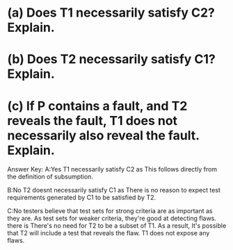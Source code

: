# (a) Does T1 necessarily satisfy C2? Explain.
# (b) Does T2 necessarily satisfy C1? Explain.
# (c) If P contains a fault, and T2 reveals the fault, T1 does not necessarily also reveal the fault. Explain.

Answer Key:
A:Yes T1 necessarily satisfy C2 as This follows directly from 
the definition of subsumption.

B:No T2 doesnt necessarily satisfy C1 as There is no reason to 
expect test requirements generated by C1 to be satisfied by T2.

C:No testers believe that test sets for strong criteria are as important as they are.
As test sets for weaker criteria, they're good at detecting flaws. there is
There's no need for T2 to be a subset of T1. As a result,
It's possible that T2 will include a test that reveals the flaw.
T1 does not expose any flaws.

